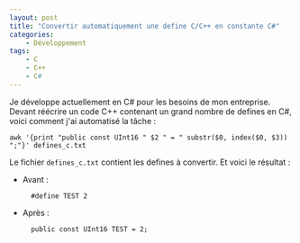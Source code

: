 ```yaml
---
layout: post
title: "Convertir automatiquement une define C/C++ en constante C#"
categories:
    - Développement
tags:
    - C
    - C++
    - C#
---
```

Je développe actuellement en C# pour les besoins de mon entreprise. Devant réécrire un code C++ contenant un grand nombre de defines en C#, voici comment j'ai automatisé la tâche :

    awk '{print "public const UInt16 " $2 " = " substr($0, index($0, $3)) ";"}' defines_c.txt

Le fichier `defines_c.txt` contient les defines à convertir. Et voici le résultat :

* Avant :

        #define TEST 2

* Après :

        public const UInt16 TEST = 2;
